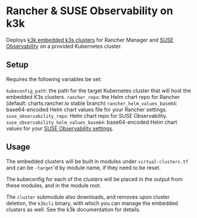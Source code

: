 # Rancher & SUSE Observability on k3k

Deploys [k3k embedded k3s clusters](https://github.com/rancher/k3k) for Rancher Manager and [SUSE Observability](https://docs.stackstate.com/get-started/k8s-quick-start-guide) on a provided Kubernetes cluster. 

## Setup

Requires the following variables be set:

`kubeconfig_path`: the path for the target Kubernetes cluster that will host the embedded K3s clusters.
`rancher_repo`: the Helm chart repo for Rancher (default: charts.rancher.io stable branch)
`rancher_helm_values_base64`: base64-encoded Helm chart values file for your Rancher settings.
`suse_observability_repo`: Helm chart repo for SUSE Observability.
`suse_observability_helm_values_base64`: base64-encoded Helm chart values for your [SUSE Observability settings](https://docs.stackstate.com/get-started/k8s-suse-rancher-prime#installing-a-default-ha-setup-for-up-to-250-nodes). 

## Usage

The embedded clusters will be built in modules under `virtual-clusters.tf` and can be `-target`'d by module name, if they need to be reset.

The kubeconfig for each of the clusters will be placed in the output from these modules, and in the module root.

The `cluster` submodule also downloads, and removes upon cluster deletion, the `k3kcli` binary, with which you can manage the embedded clusters as well. See the k3k documentation for details.



